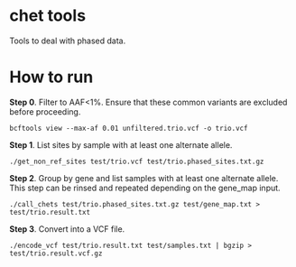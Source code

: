 # chet tools
Tools to deal with phased data.

# How to run

**Step 0**. Filter to AAF<1%. Ensure that these common variants are excluded before proceeding.
```
bcftools view --max-af 0.01 unfiltered.trio.vcf -o trio.vcf
```

**Step 1**. List sites by sample with at least one alternate allele.
```
./get_non_ref_sites test/trio.vcf test/trio.phased_sites.txt.gz
```

**Step 2**. Group by gene and list samples with at least one alternate allele. This step can be
rinsed and repeated depending on the gene_map input. 
```
./call_chets test/trio.phased_sites.txt.gz test/gene_map.txt > test/trio.result.txt
```

**Step 3**. Convert into a VCF file.
```
./encode_vcf test/trio.result.txt test/samples.txt | bgzip > test/trio.result.vcf.gz
```



